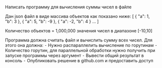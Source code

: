 Написать программу для вычисления суммы чисел в файле

Дан json файл в виде массива объектов как показано ниже:
[
{
    "a": 1,
    "b": 3
},
{
    "a": 5,
    "b": -9
},
{
    "a": -2,
    "b": 4
}
...
]

Количество объектов = 1,000,000
значения чисел в диапазоне [-10,10]


Программа должна считать файл и вычислить сумму всех чисел. Для этого она должна:
⁃ Нужно распараллелить вычисление по горутинам
⁃ Количество горутин, для параллельной обработки нужно получить при запуске программы через аргумент
⁃ Вывести общий результат в консоль
⁃ Опубликовать решение в github.com и предоставить доступ
